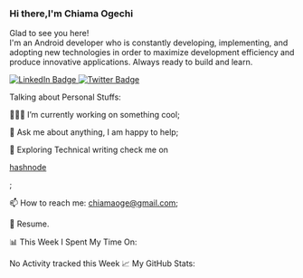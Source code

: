 ### Hi there,I'm Chiama Ogechi

Glad to see you here!   
I'm an Android developer who is constantly developing, implementing, and adopting new technologies in order to maximize development efficiency and produce innovative applications.
Always ready to build and learn.

<div id="badges">
  <a href="http://linkedin.com/in/ogechi-chiama/">
    <img src="https://img.shields.io/badge/LinkedIn-blue?style=for-the-badge&logo=linkedin&logoColor=white" alt="LinkedIn Badge"/>
  </a>

  <a href="https://twitter.com/ogechi_chiama">
    <img src="https://img.shields.io/badge/Twitter-blue?style=for-the-badge&logo=twitter&logoColor=white" alt="Twitter Badge"/>
  </a>
</div>

Talking about Personal Stuffs:

👨🏻‍💻 I’m currently working on something cool;

💬 Ask me about anything, I am happy to help;

📝 Exploring Technical writing check me on  <a href="https://blog.chiamaogechi.com/"><p> hashnode</p></a>;

📫 How to reach me: chiamaoge@gmail.com;

📝 Resume.

📊 This Week I Spent My Time On:

No Activity tracked this Week
📈 My GitHub Stats:

 
<!--
**andrea2025/andrea2025** is a ✨ _special_ ✨ repository because its `README.md` (this file) appears on your GitHub profile.

Here are some ideas to get you started:

- 🔭 I’m currently working on ...
- 🌱 I’m currently learning ...
- 👯 I’m looking to collaborate on ...
- 🤔 I’m looking for help with ...
- 💬 Ask me about ...
- 📫 How to reach me: ...
- 😄 Pronouns: ...
- ⚡ Fun fact: ...
-->
